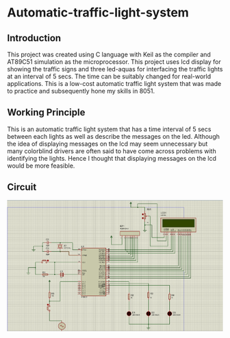 # Automatic-traffic-light-system

## Introduction
This project was created using C language with Keil as the compiler and AT89C51 simulation as the microprocessor. This project uses lcd display for showing the traffic signs and three led-aquas for interfacing the traffic lights at an interval of 5 secs. The time can be suitably changed for real-world applications. This is a low-cost automatic traffic light system that was made to practice and subsequently hone my skills in 8051.

## Working Principle
This is an automatic traffic light system that has a time interval of 5 secs between each lights as well as describe the messages on the led. Although the idea of displaying messages on the lcd may seem unnecessary but many colorblind drivers are often said to have come across problems with identifying the lights. Hence I thought that displaying messages on the lcd would be more feasible.

## Circuit
![Image](traffic.png)
